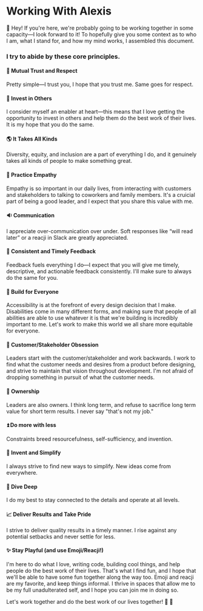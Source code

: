# Working With Alexis

:wave: Hey! If you're here, we're probably going to be working together in some capacity—I look forward to it! To hopefully give you some context as to who I am, what I stand for, and how my mind works, I assembled this document.

### I try to abide by these core principles.
#### :busts_in_silhouette: Mutual Trust and Respect
Pretty simple—I trust you, I hope that you trust me. Same goes for respect.
#### :information_desk_person: Invest in Others
I consider myself an enabler at heart—this means that I love getting the opportunity to invest in others and help them do the best work of their lives. It is my hope that you do the same.
#### :earth_americas: It Takes All Kinds
Diversity, equity, and inclusion are a part of everything I do, and it genuinely takes all kinds of people to make something great.
#### :bow: Practice Empathy
Empathy is so important in our daily lives, from interacting with customers and stakeholders to talking to coworkers and family members. It's a cruicial part of being a good leader, and I expect that you share this value with me.
#### :sound: Communication
I appreciate over-communication over under. Soft responses like “will read later” or a reacji in Slack are greatly appreciated.
#### :repeat: Consistent and Timely Feedback
Feedback fuels everything I do—I expect that you will give me timely, descriptive, and actionable feedback consistently. I'll make sure to always do the same for you.
#### :milky_way: Build for Everyone
Accessibility is at the forefront of every design decision that I make. Disabilities come in many different forms, and making sure that people of all abilities are able to use whatever it is that we're building is incredibly important to me. Let's work to make this world we all share more equitable for everyone.
#### :office: Customer/Stakeholder Obsession
Leaders start with the customer/stakeholder and work backwards. I work to find what the customer needs and desires from a product before designing, and strive to maintain that vision throughout development. I'm not afraid of dropping something in pursuit of what the customer needs.
#### :key: Ownership
Leaders are also owners. I think long term, and refuse to sacrifice long term value for short term results. I never say "that's not my job."
#### :arrow_double_up: Do more with less
Constraints breed resourcefulness, self-sufficiency, and invention.
#### :microscope: Invent and Simplify
I always strive to find new ways to simplify. New ideas come from everywhere.
#### :ocean: Dive Deep
I do my best to stay connected to the details and operate at all levels.
#### :chart_with_upwards_trend: Deliver Results and Take Pride
I strive to deliver quality results in a timely manner. I rise against any potential setbacks and never settle for less.
#### :sparkles: Stay Playful (and use Emoji/Reacji!)
I'm here to do what I love, writing code, building cool things, and help people do the best work of their lives. That's what I find fun, and I hope that we'll be able to have some fun together along the way too. Emoji and reacji are my favorite, and keep things informal. I thrive in spaces that allow me to be my full unadulterated self, and I hope you can join me in doing so.


Let's work together and do the best work of our lives together! :beers: :confetti_ball:
